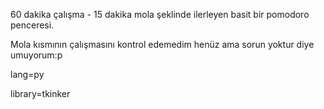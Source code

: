 60 dakika çalışma - 15 dakika mola şeklinde ilerleyen basit bir pomodoro penceresi.

Mola kısmının çalışmasını kontrol edemedim henüz ama sorun yoktur diye umuyorum:p

lang=py

library=tkinker
